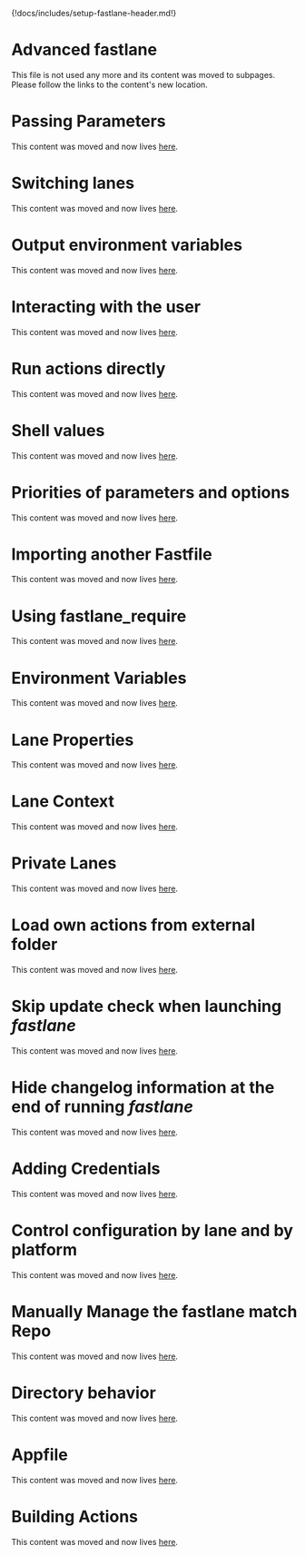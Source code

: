 {!docs/includes/setup-fastlane-header.md!}

# Advanced fastlane

This file is not used any more and its content was moved to subpages. Please follow the links to the content's new location.

<script type="text/javascript">
// Closure-wrapped for security.
(function () {
    var anchorMap = {
        // templates
        "A": "/advanced/actions/",
        "B": "/advanced/Appfile/",
        "C": "/advanced/Fastfile/",
        "D": "/advanced/lanes/",
        "E": "/advanced/other/",
        "F": "/advanced/fastlane/",
        // actual anchors
        "passing-parameters": "/advanced/lanes/",
        "switching-lanes": "/advanced/lanes/",
        "output-environment-variables": "/advanced/fastlane/",
        "interacting-with-the-user": "/advanced/actions/",
        "run-actions-directly": "/advanced/actions/",
        "shell-values": "/advanced/actions/",
        "priorities-of-parameters-and-options": "/advanced/fastlane/",
        "importing-another-fastfile": "/advanced/Fastfile/",
        "using-fastlane_require": "/advanced/Fastfile/",
        "environment-variables": "/advanced/other/",
        "lane-properties": "/advanced/lanes/",
        "lane-context": "/advanced/lanes/",
        "private-lanes": "/advanced/lanes/",
        "load-own-actions-from-external-folder": "/advanced/Fastfile/",
        "skip-update-check-when-launching-fastlane": "/advanced/fastlane/",
        "hide-changelog-information-at-the-end-of-running-fastlane": "/advanced/fastlane/",
        "adding-credentials": "/advanced/other/",
        "control-configuration-by-lane-and-by-platform": "/advanced/lanes/",
        "manually-manage-the-fastlane-match-repo": "/advanced/other/",
        "directory-behavior": "/advanced/fastlane/",
        "appfile": "/advanced/Appfile/",
        "building-actions": "/advanced/actions/",
    }
    /*
    * Best practice for extracting hashes:
    * https://stackoverflow.com/a/10076097/151365
    */
    var hash = window.location.hash.substring(1);
    if (hash) {
        /*
        * Best practice for javascript redirects:
        * https://stackoverflow.com/a/506004/151365
        */
        if (anchorMap[hash]) {
            link = anchorMap[hash] + '#' + hash;
            window.location.replace(link);
        }
    }
})();
</script>

# Passing Parameters

This content was moved and now lives [here](/docs/advanced/lanes.md/#passing-parameters).

# Switching lanes

This content was moved and now lives [here](/docs/advanced/lanes.md/#switching-lanes).

# Output environment variables

This content was moved and now lives [here](/docs/advanced/fastlane.md/#output-environment-variables).

# Interacting with the user

This content was moved and now lives [here](/docs/advanced/actions.md/#interacting-with-the-user).

# Run actions directly

This content was moved and now lives [here](/docs/advanced/actions.md/#run-actions-directly).

# Shell values

This content was moved and now lives [here](/docs/advanced/actions.md/#shell-values).

# Priorities of parameters and options

This content was moved and now lives [here](/docs/advanced/fastlane.md/#priorities-of-parameters-and-options).

# Importing another Fastfile

This content was moved and now lives [here](/docs/advanced/Fastfile.md/#importing-another-fastfile).

# Using fastlane_require

This content was moved and now lives [here](/docs/advanced/Fastfile.md/#using-fastlane_require).

# Environment Variables

This content was moved and now lives [here](/docs/advanced/other.md/#environment-variables).

# Lane Properties

This content was moved and now lives [here](/docs/advanced/lanes.md/#lane-properties).

# Lane Context

This content was moved and now lives [here](/docs/advanced/lanes.md/#lane-context).

# Private Lanes

This content was moved and now lives [here](/docs/advanced/lanes.md/#private-lanes).

# Load own actions from external folder

This content was moved and now lives [here](/docs/advanced/Fastfile.md/#load-own-actions-from-external-folder).

# Skip update check when launching _fastlane_

This content was moved and now lives [here](/docs/advanced/fastlane.md/#skip-update-check-when-launching-fastlane).

# Hide changelog information at the end of running _fastlane_

This content was moved and now lives [here](/docs/advanced/fastlane.md/#hide-changelog-information-at-the-end-of-running-fastlane).

# Adding Credentials

This content was moved and now lives [here](/docs/advanced/other.md/#adding-credentials).

# Control configuration by lane and by platform

This content was moved and now lives [here](/docs/advanced/lanes.md/#control-configuration-by-lane-and-by-platform).

# Manually Manage the fastlane match Repo

This content was moved and now lives [here](/docs/advanced/other.md/#manually-manage-the-fastlane-match-repo).

# Directory behavior

This content was moved and now lives [here](/docs/advanced/fastlane.md/#directory-behavior).

# Appfile

This content was moved and now lives [here](/docs/advanced/Appfile.md/#appfile).

# Building Actions

This content was moved and now lives [here](/docs/advanced/actions.md/#building-actions).
